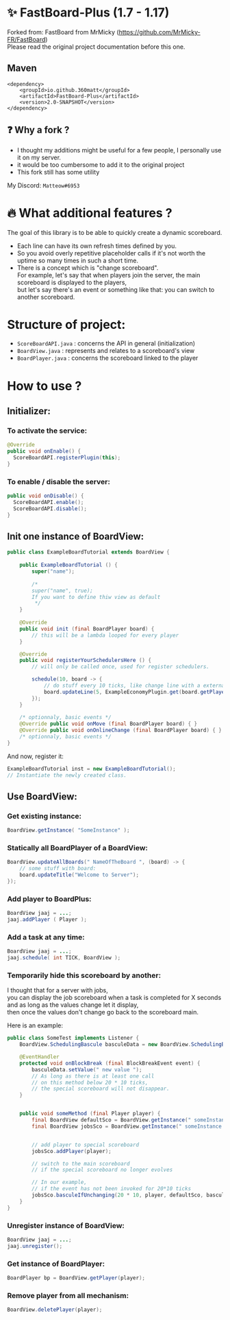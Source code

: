# :sparkles: FastBoard-Plus (1.7 - 1.17)

Forked from: FastBoard from MrMicky (https://github.com/MrMicky-FR/FastBoard)   
Please read the original project documentation before this one.  

## Maven
```
<dependency>
    <groupId>io.github.360matt</groupId>
    <artifactId>FastBoard-Plus</artifactId>
    <version>2.0-SNAPSHOT</version>
</dependency>
```

## :question: Why a fork ?
* I thought my additions might be useful for a few people, I personally use it on my server.  
* it would be too cumbersome to add it to the original project  
* This fork still has some utility  
  
My Discord: ``Matteow#6953``

# :fire: What additional features  ?
The goal of this library is to be able to quickly create a dynamic scoreboard.  
* Each line can have its own refresh times defined by you.
* So you avoid overly repetitive placeholder calls if it's not worth the uptime so many times in such a short time. 
* There is a concept which is "change scoreboard".  
For example, let's say that when players join the server, the main scoreboard is displayed to the players,  
but let's say there's an event or something like that: you can switch to another scoreboard.  
  
# Structure of project:
* ``ScoreBoardAPI.java`` : concerns the API in general (initialization) 
* ``BoardView.java`` : represents and relates to a scoreboard's view 
* ``BoardPlayer.java`` : concerns the scoreboard linked to the player 
  
# How to use ?
## Initializer:
### To activate the service:  
```java
@Override
public void onEnable() {
  ScoreBoardAPI.registerPlugin(this);
}
```  
  
### To enable / disable the server:  
```java
public void onDisable() {
  ScoreBoardAPI.enable();
  ScoreBoardAPI.disable();
}
```  

## Init one instance of BoardView:  
```java
public class ExampleBoardTutorial extends BoardView {
    
    public ExampleBoardTutorial () {
        super("name");
        
        /* 
        super("name", true);
        If you want to define thiw view as default                
         */
    }
    
    @Override
    public void init (final BoardPlayer board) {
        // this will be a lambda looped for every player
    }

    @Override
    public void registerYourSchedulersHere () {
        // will only be called once, used for register schedulers.

        schedule(10, board -> {
            // do stuff every 10 ticks, like change line with a external placeholder:
            board.updateLine(5, ExampleEconomyPlugin.get(board.getPlayer()) );
        });
    }
    
    /* optionnaly, basic events */
    @Override public void onMove (final BoardPlayer board) { }
    @Override public void onOnlineChange (final BoardPlayer board) { }
    /* optionnaly, basic events */
}
```  
And now, register it:
```java
ExampleBoardTutorial inst = new ExampleBoardTutorial();
// Instantiate the newly created class.
```   
## Use BoardView:  
### Get existing instance:
```java
BoardView.getInstance( "SomeInstance" );
```  
### Statically all BoardPlayer of a BoardView:
```java
BoardView.updateAllBoards(" NameOfTheBoard ", (board) -> {
    // some stuff with board:
    board.updateTitle("Welcome to Server");
});
```  
### Add player to BoardPlus:  
```java
BoardView jaaj = ...;
jaaj.addPlayer ( Player );
```
### Add a task at any time:
```java
BoardView jaaj = ...;
jaaj.schedule( int TICK, BoardView );
```
### Temporarily hide this scoreboard by another:  
I thought that for a server with jobs,  
you can display the job scoreboard when a task is completed for X seconds and as long as the values change let it display,  
then once the values don't change go back to the scoreboard main.  
  
Here is an example:

```java
public class SomeTest implements Listener {
    BoardView.SchedulingBascule basculeData = new BoardView.SchedulingBascule();

    @EventHandler
    protected void onBlockBreak (final BlockBreakEvent event) {
        basculeData.setValue(" new value ");
        // As long as there is at least one call
        // on this method below 20 * 10 ticks,
        // the special scoreboard will not disappear.
    }


    public void someMethod (final Player player) {
        final BoardView defaultSco = BoardView.getInstance(" someInstance ");
        final BoardView jobsSco = BoardView.getInstance(" someInstance ");


        // add player to special scoreboard
        jobsSco.addPlayer(player);

        // switch to the main scoreboard
        // if the special scoreboard no longer evolves

        // In our example,
        // if the event has not been invoked for 20*10 ticks
        jobsSco.basculeIfUnchanging(20 * 10, player, defaultSco, basculeData);
    }
}
```
### Unregister instance of BoardView:  
```java
BoardView jaaj = ...;
jaaj.unregister();
```
### Get instance of BoardPlayer:
```java
BoardPlayer bp = BoardView.getPlayer(player);
```
### Remove player from all mechanism:
```java
BoardView.deletePlayer(player);
```
